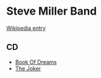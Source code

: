 # Steve Miller Band

[Wikipedia entry](https://en.wikipedia.org/wiki/Steve_Miller_Band)

## CD

- [Book Of Dreams](Book_Of_Dreams.md)
- [The Joker](The_Joker.md)
